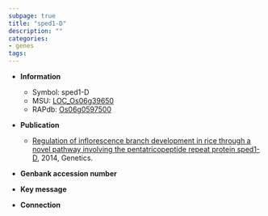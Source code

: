 ```yaml
---
subpage: true
title: "sped1-D"
description: ""
categories:
- genes
tags: 
---
```


* **Information**  
    + Symbol: sped1-D  
    + MSU: [LOC_Os06g39650](http://rice.plantbiology.msu.edu/cgi-bin/ORF_infopage.cgi?orf=LOC_Os06g39650)  
    + RAPdb: [Os06g0597500](http://rapdb.dna.affrc.go.jp/viewer/gbrowse_details/irgsp1?name=Os06g0597500)  

* **Publication**  
    + [Regulation of inflorescence branch development in rice through a novel pathway involving the pentatricopeptide repeat protein sped1-D](http://www.ncbi.nlm.nih.gov/pubmed?term=Regulation+of+inflorescence+branch+development+in+rice+through+a+novel+pathway+involving+the+pentatricopeptide+repeat+protein+sped1-D%5BTitle%5D), 2014, Genetics.

* **Genbank accession number**  

* **Key message**  

* **Connection**  



